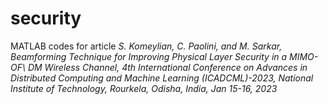 # security
MATLAB codes for article *S. Komeylian, C. Paolini, and M. Sarkar, Beamforming Technique for Improving Physical Layer Security in a MIMO-OF\ DM Wireless Channel, 4th International Conference on Advances in Distributed Computing and Machine Learning (ICADCML)-2023, National Institute of Technology, Rourkela, Odisha, India, Jan 15-16, 2023*
